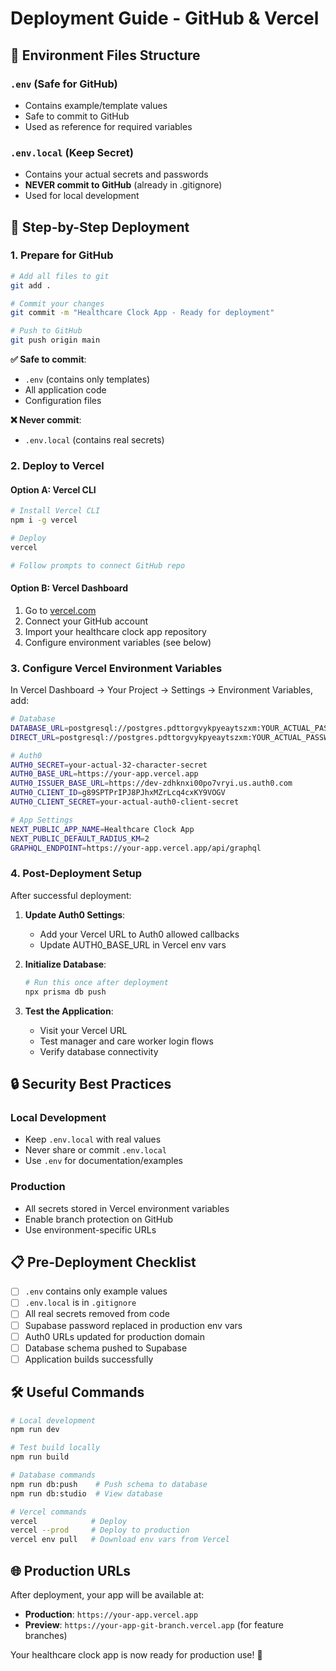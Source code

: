 # Deployment Guide - GitHub & Vercel

## 📁 Environment Files Structure

### `.env` (Safe for GitHub)
- Contains example/template values
- Safe to commit to GitHub
- Used as reference for required variables

### `.env.local` (Keep Secret)
- Contains your actual secrets and passwords
- **NEVER commit to GitHub** (already in .gitignore)
- Used for local development

## 🚀 Step-by-Step Deployment

### 1. Prepare for GitHub

```bash
# Add all files to git
git add .

# Commit your changes
git commit -m "Healthcare Clock App - Ready for deployment"

# Push to GitHub
git push origin main
```

**✅ Safe to commit**: 
- `.env` (contains only templates)
- All application code
- Configuration files

**❌ Never commit**:
- `.env.local` (contains real secrets)

### 2. Deploy to Vercel

#### Option A: Vercel CLI
```bash
# Install Vercel CLI
npm i -g vercel

# Deploy
vercel

# Follow prompts to connect GitHub repo
```

#### Option B: Vercel Dashboard
1. Go to [vercel.com](https://vercel.com)
2. Connect your GitHub account
3. Import your healthcare clock app repository
4. Configure environment variables (see below)

### 3. Configure Vercel Environment Variables

In Vercel Dashboard → Your Project → Settings → Environment Variables, add:

```bash
# Database
DATABASE_URL=postgresql://postgres.pdttorgvykpyeaytszxm:YOUR_ACTUAL_PASSWORD@aws-1-ap-south-1.pooler.supabase.com:6543/postgres?pgbouncer=true
DIRECT_URL=postgresql://postgres.pdttorgvykpyeaytszxm:YOUR_ACTUAL_PASSWORD@aws-1-ap-south-1.pooler.supabase.com:5432/postgres

# Auth0
AUTH0_SECRET=your-actual-32-character-secret
AUTH0_BASE_URL=https://your-app.vercel.app
AUTH0_ISSUER_BASE_URL=https://dev-zdhknxi00po7vryi.us.auth0.com
AUTH0_CLIENT_ID=g89SPTPrIPJ8PJhxMZrLcq4cxKY9VOGV
AUTH0_CLIENT_SECRET=your-actual-auth0-client-secret

# App Settings
NEXT_PUBLIC_APP_NAME=Healthcare Clock App
NEXT_PUBLIC_DEFAULT_RADIUS_KM=2
GRAPHQL_ENDPOINT=https://your-app.vercel.app/api/graphql
```

### 4. Post-Deployment Setup

After successful deployment:

1. **Update Auth0 Settings**:
   - Add your Vercel URL to Auth0 allowed callbacks
   - Update AUTH0_BASE_URL in Vercel env vars

2. **Initialize Database**:
   ```bash
   # Run this once after deployment
   npx prisma db push
   ```

3. **Test the Application**:
   - Visit your Vercel URL
   - Test manager and care worker login flows
   - Verify database connectivity

## 🔒 Security Best Practices

### Local Development
- Keep `.env.local` with real values
- Never share or commit `.env.local`
- Use `.env` for documentation/examples

### Production
- All secrets stored in Vercel environment variables
- Enable branch protection on GitHub
- Use environment-specific URLs

## 📋 Pre-Deployment Checklist

- [ ] `.env` contains only example values
- [ ] `.env.local` is in `.gitignore`
- [ ] All real secrets removed from code
- [ ] Supabase password replaced in production env vars
- [ ] Auth0 URLs updated for production domain
- [ ] Database schema pushed to Supabase
- [ ] Application builds successfully

## 🛠 Useful Commands

```bash
# Local development
npm run dev

# Test build locally
npm run build

# Database commands
npm run db:push    # Push schema to database
npm run db:studio  # View database

# Vercel commands
vercel            # Deploy
vercel --prod     # Deploy to production
vercel env pull   # Download env vars from Vercel
```

## 🌐 Production URLs

After deployment, your app will be available at:
- **Production**: `https://your-app.vercel.app`
- **Preview**: `https://your-app-git-branch.vercel.app` (for feature branches)

Your healthcare clock app is now ready for production use! 🎉
